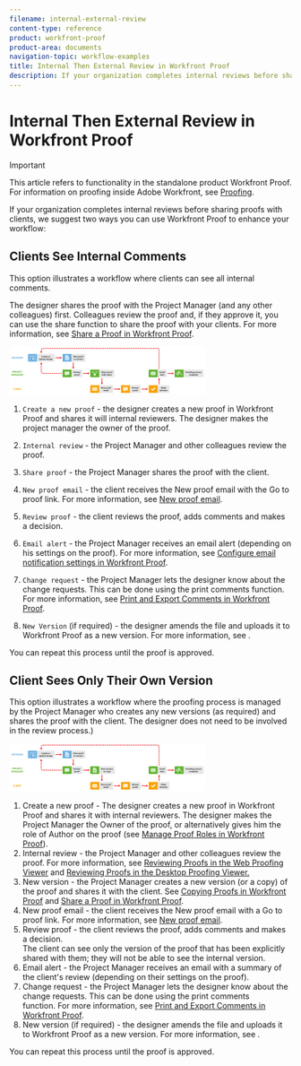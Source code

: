 ```yaml
---
filename: internal-external-review
content-type: reference
product: workfront-proof
product-area: documents
navigation-topic: workflow-examples
title: Internal Then External Review in Workfront Proof
description: If your organization completes internal reviews before sharing proofs with clients, we suggest two ways you can use Workfront Proof to enhance your workflow:
---
```


# Internal Then External Review in Workfront Proof

>[!IMPORTANT]
>
>This article refers to functionality in the standalone product Workfront Proof. For information on proofing inside Adobe Workfront, see [Proofing](../../../review-and-approve-work/proofing/proofing.md).

If your organization completes internal reviews before sharing proofs with clients, we suggest two ways you can use Workfront Proof to enhance your workflow:

## Clients See Internal Comments

This option illustrates a workflow where clients can see all internal comments.

The designer shares the proof with the Project Manager (and any other colleagues) first. Colleagues review the proof and, if they approve it, you can use the share function to share the proof with your clients. For more information, see [Share a Proof in Workfront Proof](../../../workfront-proof/wp-work-proofsfiles/share-proofs-and-files/share-proof.md).

![internal_external_-_option_A.png](assets/internal-external---option-a-350x86.png)

1. `Create a new proof` -&nbsp;the designer creates a new proof in Workfront Proof and shares it will internal reviewers. The designer makes the project manager the owner&nbsp;of the proof.
1. `Internal review` - the Project Manager and other colleagues review the proof.
1. `Share proof` - the Project Manager shares the proof with the client.
1. `New proof email` - the client receives the New proof email with the Go to proof link. For more information, see [New proof email](../../../workfront-proof/wp-emailsntfctns/proof-notifications-and-reminders/new-proof-email.md).

1. `Review proof` - the client reviews the proof, adds comments&nbsp;and makes a decision. 
1. `Email alert` - the Project Manager receives an email alert (depending on his settings on the proof). For more information, see [Configure email notification settings in Workfront Proof](../../../workfront-proof/wp-emailsntfctns/email-alerts/config-email-notification-settings-wp.md).

1. `Change request` - the Project Manager lets the designer know about the change requests. This can be done using the print comments function. For more information, see [Print and Export Comments in Workfront Proof](../../../workfront-proof/wp-work-proofsfiles/organize-your-work/print-and-export-comments.md).

1. `New Version` (if required) - the designer amends the file and uploads it to Workfront Proof as a new version. For more information, see .

You can repeat this process until the proof is approved.

## Client Sees Only Their Own Version

This option illustrates a workflow where the proofing process is managed by the Project Manager who creates any new versions (as required) and shares the proof with the client. The designer does not need to be involved in the review process.)

![internal_external_-_option_B.png](assets/internal-external---option-b-350x86.png)

<ol> 
 <li value="1"><span class="bold">Create a new proof</span> - The designer creates a new proof in Workfront Proof and shares it with internal reviewers. The designer makes the Project Manager the Owner&nbsp;of the proof, or alternatively gives him the role of Author&nbsp;on the proof (see <a href="../../../workfront-proof/wp-work-proofsfiles/share-proofs-and-files/manage-proof-roles.md" class="MCXref xref">Manage Proof Roles in Workfront Proof</a>).</li> 
 <li value="2"><span class="bold">Internal review</span> - the Project Manager and other colleagues review the proof. For more information, see <a href="https://support.workfront.com/hc/en-us/sections/115000275214-Reviewing-Proofs-in-the-Web-Proofing-Viewer">Reviewing Proofs in the Web Proofing Viewer</a> and <a href="https://support.workfront.com/hc/en-us/sections/360000686434-Reviewing-Proofs-in-the-Desktop-Proofing-Viewer">Reviewing Proofs in the Desktop Proofing Viewer.</a></li> 
 <li value="3"><span class="bold">New version</span> - the Project Manager creates a new version (or a copy) of the proof and shares it with the client. See <a href="../../../workfront-proof/wp-work-proofsfiles/create-proofs-and-files/copy-proofs.md" class="MCXref xref">Copying Proofs in Workfront Proof</a> and <a href="../../../workfront-proof/wp-work-proofsfiles/share-proofs-and-files/share-proof.md" class="MCXref xref">Share a Proof in Workfront Proof</a>.</li> 
 <li value="4"><span class="bold">New proof email </span>- the client receives the New proof email with a Go to proof link.&nbsp;For more information, see <a href="../../../workfront-proof/wp-emailsntfctns/proof-notifications-and-reminders/new-proof-email.md" class="MCXref xref">New proof email</a>.</li> 
 <li value="5"><span class="bold">Review proof</span> - the client reviews the proof, adds comments and makes a decision.</li> <note type="note">
  The client can see only the version of the proof that has been explicitly shared with them; they will not be able to see the internal version.
 </note> 
 <li value="6"><span class="bold">Email alert</span> - the Project Manager receives an email with a summary of the client's review (depending on their settings on the proof).</li> 
 <li value="7"><span class="bold">Change request</span> - the Project Manager lets the designer know about the change requests. This can be done using the print comments function.&nbsp;For more information, see <a href="../../../workfront-proof/wp-work-proofsfiles/organize-your-work/print-and-export-comments.md" class="MCXref xref">Print and Export Comments in Workfront Proof</a>.</li> 
 <li value="8"><span class="bold">New version</span> (if required) - the designer amends the file and uploads it to Workfront Proof as a new version. For more information, see .</li> 
</ol>

You can repeat this process until the proof is approved. 
